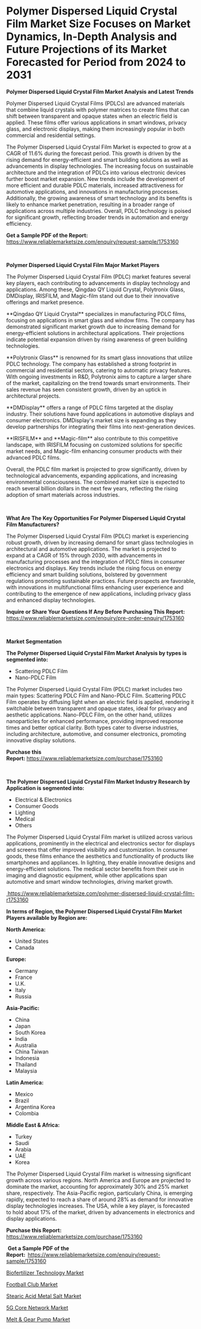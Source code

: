 <p><h1>Polymer Dispersed Liquid Crystal Film Market Size Focuses on Market Dynamics, In-Depth Analysis and Future Projections of its Market Forecasted for Period from 2024 to 2031</h1></p><p><strong>Polymer Dispersed Liquid Crystal Film Market Analysis and Latest Trends</strong></p>
<p><p>Polymer Dispersed Liquid Crystal Films (PDLCs) are advanced materials that combine liquid crystals with polymer matrices to create films that can shift between transparent and opaque states when an electric field is applied. These films offer various applications in smart windows, privacy glass, and electronic displays, making them increasingly popular in both commercial and residential settings. </p><p>The Polymer Dispersed Liquid Crystal Film Market is expected to grow at a CAGR of 11.6% during the forecast period. This growth is driven by the rising demand for energy-efficient and smart building solutions as well as advancements in display technologies. The increasing focus on sustainable architecture and the integration of PDLCs into various electronic devices further boost market expansion. New trends include the development of more efficient and durable PDLC materials, increased attractiveness for automotive applications, and innovations in manufacturing processes. Additionally, the growing awareness of smart technology and its benefits is likely to enhance market penetration, resulting in a broader range of applications across multiple industries. Overall, PDLC technology is poised for significant growth, reflecting broader trends in automation and energy efficiency.</p></p>
<p><strong>Get a Sample PDF of the Report:&nbsp;</strong> <a href="https://www.reliablemarketsize.com/enquiry/request-sample/1753160?utm_campaign=1170&utm_medium=2&utm_source=Github&utm_content=ia&utm_term=11112024&utm_id=polymer-dispersed-liquid-crystal-film">https://www.reliablemarketsize.com/enquiry/request-sample/1753160</a></p>
<p>&nbsp;</p>
<p><strong>Polymer Dispersed Liquid Crystal Film Major Market Players</strong></p>
<p><p>The Polymer Dispersed Liquid Crystal Film (PDLC) market features several key players, each contributing to advancements in display technology and applications. Among these, Qingdao QY Liquid Crystal, Polytronix Glass, DMDisplay, IRISFILM, and Magic-film stand out due to their innovative offerings and market presence.</p><p>**Qingdao QY Liquid Crystal** specializes in manufacturing PDLC films, focusing on applications in smart glass and window films. The company has demonstrated significant market growth due to increasing demand for energy-efficient solutions in architectural applications. Their projections indicate potential expansion driven by rising awareness of green building technologies.</p><p>**Polytronix Glass** is renowned for its smart glass innovations that utilize PDLC technology. The company has established a strong footprint in commercial and residential sectors, catering to automatic privacy features. With ongoing investments in R&D, Polytronix aims to capture a larger share of the market, capitalizing on the trend towards smart environments. Their sales revenue has seen consistent growth, driven by an uptick in architectural projects.</p><p>**DMDisplay** offers a range of PDLC films targeted at the display industry. Their solutions have found applications in automotive displays and consumer electronics. DMDisplay's market size is expanding as they develop partnerships for integrating their films into next-generation devices.</p><p>**IRISFILM** and **Magic-film** also contribute to this competitive landscape, with IRISFILM focusing on customized solutions for specific market needs, and Magic-film enhancing consumer products with their advanced PDLC films.</p><p>Overall, the PDLC film market is projected to grow significantly, driven by technological advancements, expanding applications, and increasing environmental consciousness. The combined market size is expected to reach several billion dollars in the next few years, reflecting the rising adoption of smart materials across industries.</p></p>
<p>&nbsp;</p>
<p><strong>What Are The Key Opportunities For Polymer Dispersed Liquid Crystal Film Manufacturers?</strong></p>
<p><p>The Polymer Dispersed Liquid Crystal Film (PDLC) market is experiencing robust growth, driven by increasing demand for smart glass technologies in architectural and automotive applications. The market is projected to expand at a CAGR of 15% through 2030, with advancements in manufacturing processes and the integration of PDLC films in consumer electronics and displays. Key trends include the rising focus on energy efficiency and smart building solutions, bolstered by government regulations promoting sustainable practices. Future prospects are favorable, with innovations in multifunctional films enhancing user experience and contributing to the emergence of new applications, including privacy glass and enhanced display technologies.</p></p>
<p><strong>Inquire or Share Your Questions If Any Before Purchasing This Report:</strong> <a href="https://www.reliablemarketsize.com/enquiry/pre-order-enquiry/1753160?utm_campaign=1170&utm_medium=2&utm_source=Github&utm_content=ia&utm_term=11112024&utm_id=polymer-dispersed-liquid-crystal-film">https://www.reliablemarketsize.com/enquiry/pre-order-enquiry/1753160</a></p>
<p>&nbsp;</p>
<p><strong>Market Segmentation</strong></p>
<p><strong>The Polymer Dispersed Liquid Crystal Film Market Analysis by types is segmented into:</strong></p>
<p><ul><li>Scattering PDLC Film</li><li>Nano-PDLC Film</li></ul></p>
<p><p>The Polymer Dispersed Liquid Crystal Film (PDLC) market includes two main types: Scattering PDLC Film and Nano-PDLC Film. Scattering PDLC Film operates by diffusing light when an electric field is applied, rendering it switchable between transparent and opaque states, ideal for privacy and aesthetic applications. Nano-PDLC Film, on the other hand, utilizes nanoparticles for enhanced performance, providing improved response times and better optical clarity. Both types cater to diverse industries, including architecture, automotive, and consumer electronics, promoting innovative display solutions.</p></p>
<p><strong>Purchase this Report:&nbsp;</strong><a href="https://www.reliablemarketsize.com/purchase/1753160?utm_campaign=1170&utm_medium=2&utm_source=Github&utm_content=ia&utm_term=11112024&utm_id=polymer-dispersed-liquid-crystal-film">https://www.reliablemarketsize.com/purchase/1753160</a></p>
<p>&nbsp;</p>
<p><strong>The Polymer Dispersed Liquid Crystal Film Market Industry Research by Application is segmented into:</strong></p>
<p><ul><li>Electrical & Electronics</li><li>Consumer Goods</li><li>Lighting</li><li>Medical</li><li>Others</li></ul></p>
<p><p>The Polymer Dispersed Liquid Crystal Film market is utilized across various applications, prominently in the electrical and electronics sector for displays and screens that offer improved visibility and customization. In consumer goods, these films enhance the aesthetics and functionality of products like smartphones and appliances. In lighting, they enable innovative designs and energy-efficient solutions. The medical sector benefits from their use in imaging and diagnostic equipment, while other applications span automotive and smart window technologies, driving market growth.</p></p>
<p><a href="https://www.reliablemarketsize.com/polymer-dispersed-liquid-crystal-film-r1753160?utm_campaign=1170&utm_medium=2&utm_source=Github&utm_content=ia&utm_term=11112024&utm_id=polymer-dispersed-liquid-crystal-film">&nbsp;https://www.reliablemarketsize.com/polymer-dispersed-liquid-crystal-film-r1753160</a></p>
<p><strong>In terms of Region, the Polymer Dispersed Liquid Crystal Film Market Players available by Region are:</strong></p>
<p>
    <p> <strong> North America: </strong>
        <ul>
            <li>United States</li>
            <li>Canada</li>
        </ul>
        </p> 
    <p> <strong> Europe: </strong>
        <ul>
            <li>Germany</li>
            <li>France</li>
            <li>U.K.</li>
            <li>Italy</li>
            <li>Russia</li>
        </ul>
        </p> 
    <p> <strong> Asia-Pacific: </strong>
        <ul>
            <li>China</li>
            <li>Japan</li>
            <li>South Korea</li>
            <li>India</li>
            <li>Australia</li>
            <li>China Taiwan</li>
            <li>Indonesia</li>
            <li>Thailand</li>
            <li>Malaysia</li>
        </ul>
        </p> 
    <p> <strong> Latin America: </strong>
        <ul>
            <li>Mexico</li>
            <li>Brazil</li>
            <li>Argentina Korea</li>
            <li>Colombia</li>
        </ul>
        </p> 
    <p> <strong> Middle East & Africa: </strong>
        <ul>
            <li>Turkey</li>
            <li>Saudi</li>
            <li>Arabia</li>
            <li>UAE</li>
            <li>Korea</li>
        </ul>
    </p>
    </p>
<p><p>The Polymer Dispersed Liquid Crystal Film market is witnessing significant growth across various regions. North America and Europe are projected to dominate the market, accounting for approximately 30% and 25% market share, respectively. The Asia-Pacific region, particularly China, is emerging rapidly, expected to reach a share of around 28% as demand for innovative display technologies increases. The USA, while a key player, is forecasted to hold about 17% of the market, driven by advancements in electronics and display applications.</p></p>
<p><strong>Purchase this Report: </strong><a href="https://www.reliablemarketsize.com/purchase/1753160?utm_campaign=1170&utm_medium=2&utm_source=Github&utm_content=ia&utm_term=11112024&utm_id=polymer-dispersed-liquid-crystal-film">https://www.reliablemarketsize.com/purchase/1753160</a></p>
<p>&nbsp;<strong>Get a Sample PDF of the Report:&nbsp;&nbsp;</strong><a href="https://www.reliablemarketsize.com/enquiry/request-sample/1753160?utm_campaign=1170&utm_medium=2&utm_source=Github&utm_content=ia&utm_term=11112024&utm_id=polymer-dispersed-liquid-crystal-film">https://www.reliablemarketsize.com/enquiry/request-sample/1753160</a></p>
<p><strong></strong></p>
<p><p><a href="https://github.com/sofayahoo2023/Market-Research-Report-List-6/blob/main/biofertilizer-technology-market.md?utm_campaign=1170&utm_medium=2&utm_source=Github&utm_content=ia&utm_term=11112024&utm_id=polymer-dispersed-liquid-crystal-film">Biofertilizer Technology Market</a></p><p><a href="https://issuu.com/reportprime-2/docs/football-club-market-size-2030.pptx_55e92a2ec30ccf?utm_campaign=1170&utm_medium=2&utm_source=Github&utm_content=ia&utm_term=11112024&utm_id=polymer-dispersed-liquid-crystal-film">Football Club Market</a></p><p><a href="https://www.linkedin.com/pulse/strategic-roadmap-success-global-stearic-acid-metal-salt-ylcec?utm_campaign=1170&utm_medium=2&utm_source=Github&utm_content=ia&utm_term=11112024&utm_id=polymer-dispersed-liquid-crystal-film">Stearic Acid Metal Salt Market</a></p><p><a href="https://issuu.com/reportprime-2/docs/5g-core-network-market-size-2030.pp_d1adf2a160898c?utm_campaign=1170&utm_medium=2&utm_source=Github&utm_content=ia&utm_term=11112024&utm_id=polymer-dispersed-liquid-crystal-film">5G Core Network Market</a></p><p><a href="https://www.linkedin.com/pulse/melt-gear-pump-market-trends-focusing-insight-forecast-hxbac?utm_campaign=1170&utm_medium=2&utm_source=Github&utm_content=ia&utm_term=11112024&utm_id=polymer-dispersed-liquid-crystal-film">Melt & Gear Pump Market</a></p></p>